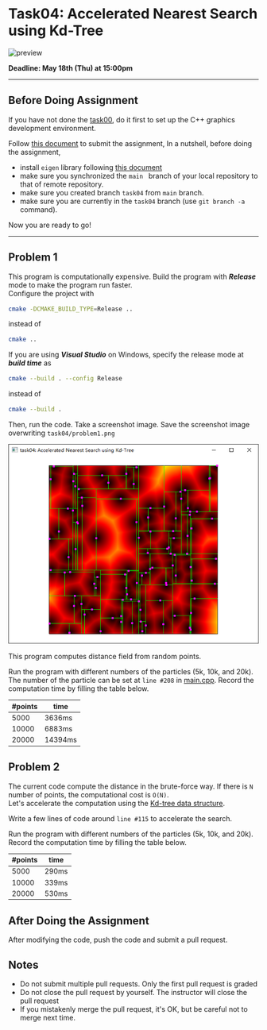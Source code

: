 # Task04: Accelerated Nearest Search using Kd-Tree

![preview](preview.png)

**Deadline: May 18th (Thu) at 15:00pm**

----

## Before Doing Assignment

If you have not done the [task00](../task00), do it first to set up the C++ graphics development environment.

Follow [this document](../doc/submit.md) to submit the assignment, In a nutshell, before doing the assignment,

- install `eigen` library following  [this document](../doc/setup_eigen.md)
- make sure you synchronized the `main ` branch of your local repository  to that of remote repository.
- make sure you created branch `task04` from `main` branch.
- make sure you are currently in the `task04` branch (use `git branch -a` command).

Now you are ready to go!

---

## Problem 1

This program is computationally expensive. Build the program with ***Release*** mode to make the program run faster.  
Configure the project with 
```bash
cmake -DCMAKE_BUILD_TYPE=Release ..
```
instead of
```bash
cmake ..
```

If you are using ***Visual Studio*** on Windows, specify the release mode at ***build time*** as  

```bash
cmake --build . --config Release
```
instead of

```bash
cmake --build .
```


Then, run the code. Take a screenshot image. 
Save the screenshot image overwriting `task04/problem1.png`

![problem1](problem1.png)


This program computes distance field from random points.

Run the program with different numbers of the particles (5k, 10k, and 20k).
The number of the particle can be set at `line #208`  in [main.cpp](main.cpp).
Record the computation time by filling the table below.     

| #points | time |
| --- | --- |
| 5000 | 3636ms |
| 10000 | 6883ms |
| 20000 | 14394ms |


## Problem 2

The current code compute the distance in the brute-force way. 
If there is `N` number of points, the computational cost is `O(N)`.  
Let's accelerate the computation using the [Kd-tree data structure](https://en.wikipedia.org/wiki/K-d_tree).

Write a few lines of code around `line #115` to accelerate the search. 

Run the program with different numbers of the particles (5k, 10k, and 20k). 
Record the computation time by filling the table below.

| #points | time |
| --- | --- |
| 5000 | 290ms |
| 10000 | 339ms |
| 20000 | 530ms |


## After Doing the Assignment

After modifying the code, push the code and submit a pull request.




## Notes

- Do not submit multiple pull requests. Only the first pull request is graded
- Do not close the pull request by yourself. The instructor will close the pull request
- If you mistakenly merge the pull request, it's OK, but be careful not to merge next time. 
